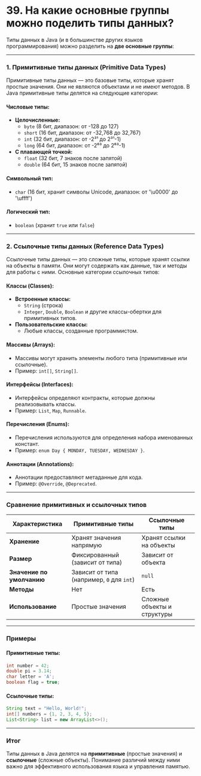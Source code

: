 # 39. На какие основные группы можно поделить типы данных?

Типы данных в Java (и в большинстве других языков программирования) можно разделить на **две основные группы**:

---

### 1. **Примитивные типы данных (Primitive Data Types)**
Примитивные типы данных — это базовые типы, которые хранят простые значения. Они не являются объектами и не имеют методов. В Java примитивные типы делятся на следующие категории:

#### **Числовые типы:**
- **Целочисленные:**
  - `byte` (8 бит, диапазон: от -128 до 127)
  - `short` (16 бит, диапазон: от -32,768 до 32,767)
  - `int` (32 бит, диапазон: от -2³¹ до 2³¹-1)
  - `long` (64 бит, диапазон: от -2⁶³ до 2⁶³-1)
- **С плавающей точкой:**
  - `float` (32 бит, 7 знаков после запятой)
  - `double` (64 бит, 15 знаков после запятой)

#### **Символьный тип:**
- `char` (16 бит, хранит символы Unicode, диапазон: от '\u0000' до '\uffff')

#### **Логический тип:**
- `boolean` (хранит `true` или `false`)

---

### 2. **Ссылочные типы данных (Reference Data Types)**
Ссылочные типы данных — это сложные типы, которые хранят ссылки на объекты в памяти. Они могут содержать как данные, так и методы для работы с ними. Основные категории ссылочных типов:

#### **Классы (Classes):**
- **Встроенные классы:**
  - `String` (строка)
  - `Integer`, `Double`, `Boolean` и другие классы-обертки для примитивных типов.
- **Пользовательские классы:**
  - Любые классы, созданные программистом.

#### **Массивы (Arrays):**
- Массивы могут хранить элементы любого типа (примитивные или ссылочные).
- Пример: `int[]`, `String[]`.

#### **Интерфейсы (Interfaces):**
- Интерфейсы определяют контракты, которые должны реализовывать классы.
- Пример: `List`, `Map`, `Runnable`.

#### **Перечисления (Enums):**
- Перечисления используются для определения набора именованных констант.
- Пример: `enum Day { MONDAY, TUESDAY, WEDNESDAY }`.

#### **Аннотации (Annotations):**
- Аннотации предоставляют метаданные для кода.
- Пример: `@Override`, `@Deprecated`.

---

### **Сравнение примитивных и ссылочных типов**

| Характеристика          | Примитивные типы              | Ссылочные типы                 |
|-------------------------|-------------------------------|--------------------------------|
| **Хранение**            | Хранят значения напрямую      | Хранят ссылки на объекты       |
| **Размер**              | Фиксированный (зависит от типа)| Зависит от объекта             |
| **Значение по умолчанию**| Зависит от типа (например, `0` для `int`)| `null`                     |
| **Методы**              | Нет                           | Есть                          |
| **Использование**       | Простые значения              | Сложные объекты и структуры    |

---

### **Примеры**

#### Примитивные типы:
```java
int number = 42;
double pi = 3.14;
char letter = 'A';
boolean flag = true;
```

#### Ссылочные типы:
```java
String text = "Hello, World!";
int[] numbers = {1, 2, 3, 4, 5};
List<String> list = new ArrayList<>();
```

---

### **Итог**
Типы данных в Java делятся на **примитивные** (простые значения) и **ссылочные** (сложные объекты). Понимание различий между ними важно для эффективного использования языка и управления памятью.
